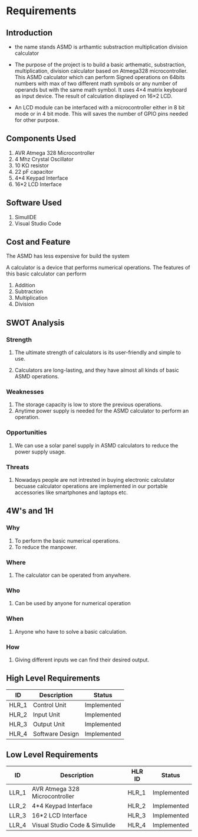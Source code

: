 # Requirements

## Introduction

* the name stands ASMD is arthamtic substraction multiplication division calculator

* The purpose of the project is to build a basic arthematic, substraction, multiplication, division calculator based on Atmega328 microcontroller. This ASMD calculator which can perform Signed operations on 64bits numbers with max of two different math symbols or any number of operands but with the same math symbol. It uses 4×4 matrix keyboard as input device. The result of calculation displayed on 16×2 LCD. 

* An LCD module can be interfaced with a microcontroller either in 8 bit mode or in 4 bit mode. This will saves the number of GPIO pins needed for other purpose.


## Components Used

1. AVR Atmega 328 Microcontroller
2. 4 Mhz Crystal Oscillator
3. 10 KΩ resistor
4. 22 pF capacitor
5. 4*4 Keypad Interface
6. 16*2 LCD Interface

## Software Used

1. SimulIDE
2. Visual Studio Code

## Cost and Feature

The ASMD has less expensive for build the system

A calculator is a device that performs numerical operations. The features of this basic calculator can perform 

1. Addition
2. Subtraction
3. Multiplication
4. Division

## SWOT Analysis

### Strength

1. The ultimate strength of calculators is its user-friendly and simple to use.

2. Calculators are long-lasting, and they have almost all kinds of basic ASMD operations.

### Weaknesses

1. The storage capacity is low to store the previous operations.
2. Anytime power supply is needed for the ASMD calculator to perform an operation.

### Opportunities

1. We can use a solar panel supply in ASMD calculators to reduce the power supply usage.

### Threats

1. Nowadays people are not intrested in buying electronic calculator becuase calculator operations are implemented in our portable accessories like smartphones and laptops etc.


## 4W's and 1H

### Why

1. To perform the basic numerical operations.
2. To reduce the manpower.

### Where

1. The calculator can be operated from anywhere.

### Who

1. Can be used by anyone for numerical operation

### When

1. Anyone who have to solve a basic calculation.

### How

1. Giving different inputs we can find their desired output.

## High Level Requirements
| ID | Description | Status |
|----|-------------|--------|
| HLR_1 | Control Unit | Implemented |
| HLR_2 | Input Unit | Implemented |
| HLR_3 | Output Unit | Implemented |
| HLR_4 | Software Design | Implemented |

## Low Level Requirements
| ID | Description | HLR ID | Status |
|----|-------------|--------|--------|
| LLR_1 | AVR Atmega 328 Microcontroller | HLR_1 | Implemented |    
| LLR_2 | 4*4 Keypad Interface | HLR_2 | Implemented |
| LLR_3 | 16*2 LCD Interface | HLR_3 | Implemented |
| LLR_4 | Visual Studio Code & Simulide | HLR_4 | Implemented |
